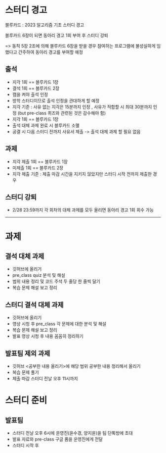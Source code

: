 스터디 경고
====
블루카드 : 2023 알고리즘 기초 스터디 경고



블루카드 6장이 되면 동아리 경고 1회 부여 후 스터디 강퇴


=> 동칙 5장 2조에 의해 블루카드 6장을 받을 경우 참여하는 프로그램에 불성실하게 임했다고 간주하여 동아리 경고를 부여할 예정

출석
----
- 지각 1회 == 블루카드 1장
- 결석 1회 == 블루카드 2장
- 캠을 켜야 출석 인정
- 방학 스터디이므로 출석 인정을 관대하게 할 예정
- 지각 기준 : 사유 없는 지각은 15분까지 인정 , 사유가 적합할 시 최대 30분까지 인정 (but pre-class 퀴즈와 관련된 것은 감수해야 함)
- 지각 1회 == 블루카드 1장 
- 출석 대체 과제 완료 시 블루카드 소멸
- 공결 시 다음 스터디 전까지 사유서 제출 -> 출석 대체 과제 할 필요 없음

과제
---
- 지각 제출 1회 == 블루카드 1장
- 미제출 1회 == 블루카드 2장
- 지각 제출 기준 : 제출 마감 시간을 지키지 않았지만 스터디 시작 전까지 제출한 경우

스터디 강퇴
----
- 2/28 23:59까지 각 회차의 대체 과제를 모두 올리면 동아리 경고 1회 회수 가능


*********

과제
=====
결석 대체 과제
------
- 깃허브에 올리기
- pre_class quiz 분석 및 해설
- 범위 내용 정리 및 코드 주석 두 줄당 한 줄씩 달기
- 복습 문제 해설 보고 정리


스터디 결석 대체 과제
-----
- 깃허브에 올리기
- 영상 시청 후 pre_class 각 문제에 대한 분석 및 해설
- 복습 문제 해설 보고 정리
- 발표 영상 시청 후 내용 꼼꼼히 정리하기 

발표팀 제외 과제
----
- 깃허브 <공부한 내용 올리기>에 해당 범위 공부한 내용 정리해서 올리기
- 복습 문제 풀기
- 제출 마감 스터디 전날 오후 11시까지




스터디 준비
====
발표팀
------
- 스터디 전날 오후 6시에 운영진(윤수경, 양지윤)을 팀 단톡방에 초대
- 발표 자료와 pre-class 구글 폼을 운영진에게 전달
- 스터디 시작 후 
